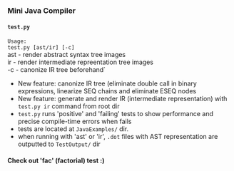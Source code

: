 ### Mini Java Compiler ###

#### `test.py` 
`Usage: ` <br/>
  `test.py [ast/ir] [-c]` <br/>
	ast - render abstract syntax tree images <br>
	ir - render intermediate repreentation tree images <br>
	-c - canonize IR tree beforehand` <br>

* New feature: canonize IR tree (eliminate double call in binary expressions, linearize SEQ chains and eliminate ESEQ nodes
* New feature: generate and render IR (intermediate representation) with `test.py ir` command from root dir
* `test.py` runs 'positive' and 'failing' tests to show performance and precise compile-time errors when fails
* tests are located at `JavaExamples/` dir.
* when running with 'ast' or 'ir', `.dot` files with AST representation are outputted to `TestOutput/` dir

#### Check out 'fac' (factorial) test :)
